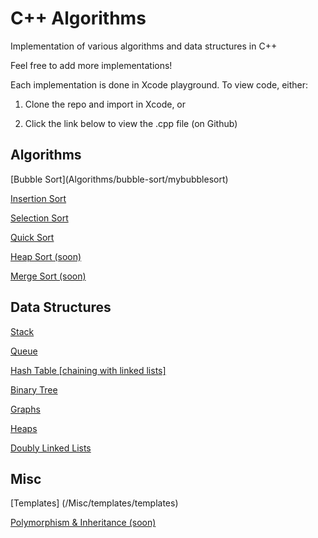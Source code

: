 # C++ Algorithms
Implementation of various algorithms and data structures in C++

Feel free to add more implementations!

Each implementation is done in Xcode playground. To view code, either:

1. Clone the repo and import in Xcode, or

2. Click the link below to view the .cpp file (on Github)

<h2>Algorithms</h2>
[Bubble Sort](Algorithms/bubble-sort/mybubblesort)

[Insertion Sort](https://github.com/johnsliao/insertion-and-selection-sort/tree/master/insertion%20selection%20sort/insertion%20selection%20sort)

[Selection Sort](https://github.com/johnsliao/insertion-and-selection-sort/tree/master/insertion%20selection%20sort/insertion%20selection%20sort)

[Quick Sort](Algorithms/quick%20sort)

[Heap Sort (soon)](/)

[Merge Sort (soon)](/)

<h2>Data Structures</h2>

[Stack](Data%20Structures/stacks/stacks)

[Queue](Data%20Structures/Queues/Queues)

[Hash Table [chaining with linked lists]](Data%20Structures/hash%20tables/hash%20tables)

[Binary Tree](Data%20Structures/binary%20tree/binary%20tree)

[Graphs](Data%20Structures/graphs/graphs)

[Heaps](Data%20Structures/heap/heap)

[Doubly Linked Lists](Data%20Structures/DoublyLinkedList/DoublyLinkedList)

<h2> Misc </h3>

[Templates] (/Misc/templates/templates)

[Polymorphism & Inheritance (soon)](/)
